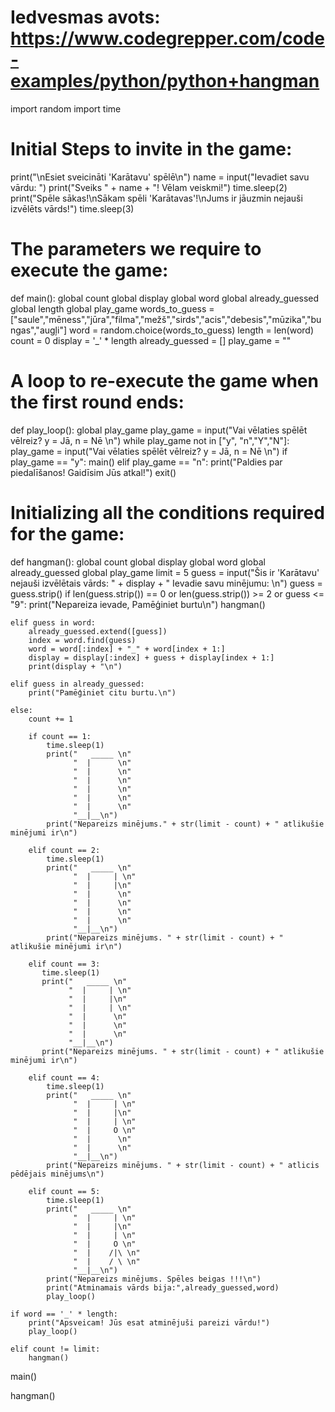 # Iedvesmas avots:  https://www.codegrepper.com/code-examples/python/python+hangman

import random
import time

# Initial Steps to invite in the game:
print("\nEsiet sveicināti 'Karātavu' spēlē\n")
name = input("Ievadiet savu vārdu: ")
print("Sveiks " + name + "! Vēlam veiskmi!")
time.sleep(2)
print("Spēle sākas!\nSākam spēli 'Karātavas'!\nJums ir jāuzmin nejauši izvēlēts vārds!")
time.sleep(3)


# The parameters we require to execute the game:
def main():
    global count
    global display
    global word
    global already_guessed
    global length
    global play_game
    words_to_guess = ["saule","mēness","jūra","filma","mežš","sirds","acis","debesis","mūzika","bungas","augļi"]
    word = random.choice(words_to_guess)
    length = len(word)
    count = 0
    display = '_' * length
    already_guessed = []
    play_game = ""

# A loop to re-execute the game when the first round ends:

def play_loop():
    global play_game
    play_game = input("Vai vēlaties spēlēt vēlreiz? y = Jā, n = Nē \n")
    while play_game not in ["y", "n","Y","N"]:
        play_game = input("Vai vēlaties spēlēt vēlreiz? y = Jā, n = Nē \n")
    if play_game == "y":
        main()
    elif play_game == "n":
        print("Paldies par piedalīšanos! Gaidīsim Jūs atkal!")
        exit()

# Initializing all the conditions required for the game:
def hangman():
    global count
    global display
    global word
    global already_guessed
    global play_game
    limit = 5
    guess = input("Šis ir 'Karātavu' nejauši izvēlētais vārds: " + display + " Ievadie savu minējumu: \n")
    guess = guess.strip()
    if len(guess.strip()) == 0 or len(guess.strip()) >= 2 or guess <= "9":
        print("Nepareiza ievade, Pamēģiniet burtu\n")
        hangman()


    elif guess in word:
        already_guessed.extend([guess])
        index = word.find(guess)
        word = word[:index] + "_" + word[index + 1:]
        display = display[:index] + guess + display[index + 1:]
        print(display + "\n")

    elif guess in already_guessed:
        print("Pamēģiniet citu burtu.\n")

    else:
        count += 1

        if count == 1:
            time.sleep(1)
            print("   _____ \n"
                  "  |      \n"
                  "  |      \n"
                  "  |      \n"
                  "  |      \n"
                  "  |      \n"
                  "  |      \n"
                  "__|__\n")
            print("Nepareizs minējums." + str(limit - count) + " atlikušie minējumi ir\n")

        elif count == 2:
            time.sleep(1)
            print("   _____ \n"
                  "  |     | \n"
                  "  |     |\n"
                  "  |      \n"
                  "  |      \n"
                  "  |      \n"
                  "  |      \n"
                  "__|__\n")
            print("Nepareizs minējums. " + str(limit - count) + " atlikušie minējumi ir\n")

        elif count == 3:
           time.sleep(1)
           print("   _____ \n"
                 "  |     | \n"
                 "  |     |\n"
                 "  |     | \n"
                 "  |      \n"
                 "  |      \n"
                 "  |      \n"
                 "__|__\n")
           print("Nepareizs minējums. " + str(limit - count) + " atlikušie minējumi ir\n")

        elif count == 4:
            time.sleep(1)
            print("   _____ \n"
                  "  |     | \n"
                  "  |     |\n"
                  "  |     | \n"
                  "  |     O \n"
                  "  |      \n"
                  "  |      \n"
                  "__|__\n")
            print("Nepareizs minējums. " + str(limit - count) + " atlicis pēdējais minējums\n")

        elif count == 5:
            time.sleep(1)
            print("   _____ \n"
                  "  |     | \n"
                  "  |     |\n"
                  "  |     | \n"
                  "  |     O \n"
                  "  |    /|\ \n"
                  "  |    / \ \n"
                  "__|__\n")
            print("Nepareizs minējums. Spēles beigas !!!\n")
            print("Atminamais vārds bija:",already_guessed,word)
            play_loop()

    if word == '_' * length:
        print("Apsveicam! Jūs esat atminējuši pareizi vārdu!")
        play_loop()

    elif count != limit:
        hangman()


main()


hangman()
